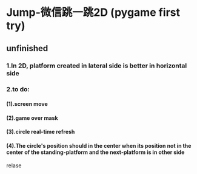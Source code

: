 Jump-微信跳一跳2D (pygame first try)
==================================
unfinished
-----------
### 1.In 2D, platform created in lateral side is better in horizontal side
### 2.to do:
####    (1).screen move
####    (2).game over mask
####    (3).circle real-time refresh
####    (4).The circle's position should in the center when its position not in the center of the standing-platform and the next-platform is in other side
relase